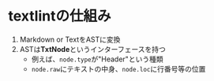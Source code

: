 # textlintの仕組み

1.  Markdown or TextをASTに変換
2.  ASTは**TxtNode**というインターフェースを持つ
    -   例えば、`node.type`が"Header"という種類
    -   `node.raw`にテキストの中身、`node.loc`に行番号等の位置
